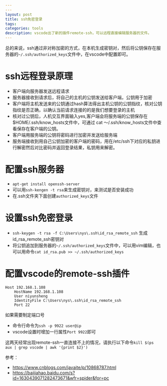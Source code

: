 ```yaml
---
---
layout: post
title: ssh免密登录
tags:
categories: tools
description: vscode出了新的插件remote-ssh，可以远程直接编辑服务器的文件。
---
```


总的来说，ssh通过非对称加密的方式，在本机生成密钥对，然后将公钥保存在服务器的`~/.ssh/authorized_keys`文件中，在vscode中配置即可。

# ssh远程登录原理

* 客户端向服务器发送远程请求
* 服务器接收到请求后，将自己的主机的公钥发送给客户端，公钥用于加密
* 客户端将主机发送来的公钥通过hash算法得出主机公钥的公钥指纹，核对公钥指纹是否正确，以确认当前请求连接的的是我们想要登录的主机
* 核对过公钥后，人机交互界面输入yes,客户端会将服务端的公钥保存在$HOME/.ssh/know_hosts文件中，可通过 cat ～/.ssh/know_hosts文件中查看保存在客户端的公钥。
* 客户端用服务端的公钥将密码进行加密并发送给服务端
* 服务端接收到用自己公钥加密的客户端的密码，用在/etc/ssh下对应的私钥进行解密然后对比密码并返回登录结果，私钥用来解密。

# 配置ssh服务器

* `apt-get install openssh-server`
* 可以用`ssh-kengen -t rsa`来生成密钥对，来测试是否安装成功
* 在.ssh文件夹下面创建`authorized_keys`文件

# 设置ssh免密登录

* `ssh-keygen -t rsa -f C:\Users\nys\.ssh\id_rsa_remote_ssh`
生成id_rsa_remote_ssh密钥对
* 将公钥追加到服务器的`~/.ssh/authorized_keys`文件中，可以用vim编辑，也可以用命令`cat id_rsa.pub >> ~/.ssh/authorized_keys`

# 配置vscode的remote-ssh插件

```
Host 192.168.1.108
    HostName 192.168.1.108
    User niyunsheng
    IdentityFile C:\Users\nys\.ssh\id_rsa_remote_ssh
    Port 22
```

如果需要制定端口号
* 命令行命令为`ssh -p 9922 user@ip`
* vscode设置时增加一行属性`Port 9922`即可

这两天经常出现remote-ssh一直连接不上的情况，请执行以下命令`kill $(ps aux | grep vscode | awk '{print $2}')`

参考：
* https://www.cnblogs.com/javaite/p/10868787.html
* https://baijiahao.baidu.com/s?id=1630439071282473671&wfr=spider&for=pc
